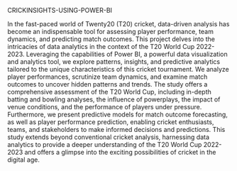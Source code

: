 CRICKINSIGHTS-USING-POWER-BI

In the fast-paced world of Twenty20 (T20) cricket, data-driven analysis has become an indispensable tool for assessing player performance, team dynamics, and predicting match outcomes. 
This project delves into the intricacies of data analytics in the context of the T20 World Cup 2022-2023. 
Leveraging the capabilities of Power BI, a powerful data visualization and analytics tool, we explore patterns, insights, and predictive analytics tailored to the unique characteristics of this cricket tournament. 
We analyze player performances, scrutinize team dynamics, and examine match outcomes to uncover hidden patterns and trends. 
The study offers a comprehensive assessment of the T20 World Cup, including in-depth batting and bowling analyses, the influence of powerplays, the impact of venue conditions, and the performance of players under pressure. 
Furthermore, we present predictive models for match outcome forecasting, as well as player performance prediction, enabling cricket enthusiasts, teams, and stakeholders to make informed decisions and predictions. 
This study extends beyond conventional cricket analysis, harnessing data analytics to provide a deeper understanding of the T20 World Cup 2022-2023 and offers a glimpse into the exciting possibilities of cricket in the digital age.
